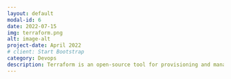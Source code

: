 ```yaml
---
layout: default
modal-id: 6
date: 2022-07-15
img: terraform.png
alt: image-alt
project-date: April 2022
# client: Start Bootstrap
category: Devops
description: Terraform is an open-source tool for provisioning and managing infrastructure as code. It provides a way to define, provision, and manage infrastructure resources, such as virtual machines, databases, and network devices, using a high-level configuration language. This makes it easy to manage infrastructure consistently and repeatably, reducing the risk of errors and improving efficiency. Terraform can be used to manage resources across a variety of cloud providers and on-premises environments, making it a flexible and powerful tool for infrastructure automation. It also provides features for versioning and collaboration, allowing teams to manage infrastructure as part of their software development processes. With its wide range of features and support for a large number of platforms, Terraform has become a popular choice for organizations looking to manage their infrastructure as code.
---
```

